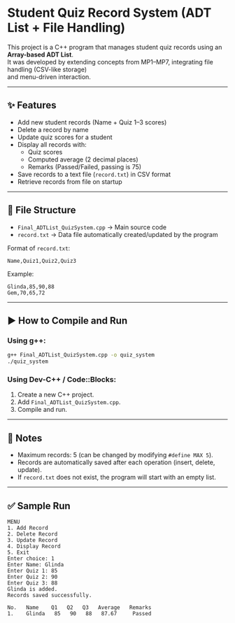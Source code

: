 # Student Quiz Record System (ADT List + File Handling)

This project is a C++ program that manages student quiz records using an **Array-based ADT List**.  
It was developed by extending concepts from MP1–MP7, integrating file handling (CSV-like storage)  
and menu-driven interaction.

---

## ✨ Features
- Add new student records (Name + Quiz 1–3 scores)
- Delete a record by name
- Update quiz scores for a student
- Display all records with:
  - Quiz scores
  - Computed average (2 decimal places)
  - Remarks (Passed/Failed, passing is 75)
- Save records to a text file (`record.txt`) in CSV format
- Retrieve records from file on startup

---

## 📂 File Structure
- `Final_ADTList_QuizSystem.cpp` → Main source code  
- `record.txt` → Data file automatically created/updated by the program

Format of `record.txt`:
```
Name,Quiz1,Quiz2,Quiz3
```

Example:
```
Glinda,85,90,88
Gem,70,65,72
```

---

## ▶️ How to Compile and Run
### Using g++:
```bash
g++ Final_ADTList_QuizSystem.cpp -o quiz_system
./quiz_system
```

### Using Dev-C++ / Code::Blocks:
1. Create a new C++ project.
2. Add `Final_ADTList_QuizSystem.cpp`.
3. Compile and run.

---

## 📜 Notes
- Maximum records: 5 (can be changed by modifying `#define MAX 5`).
- Records are automatically saved after each operation (insert, delete, update).
- If `record.txt` does not exist, the program will start with an empty list.

---

## ✅ Sample Run
```
MENU
1. Add Record
2. Delete Record
3. Update Record
4. Display Record
5. Exit
Enter choice: 1
Enter Name: Glinda
Enter Quiz 1: 85
Enter Quiz 2: 90
Enter Quiz 3: 88
Glinda is added.
Records saved successfully.
```
```
No.   Name    Q1   Q2   Q3   Average   Remarks
1.    Glinda   85   90   88   87.67     Passed
```
